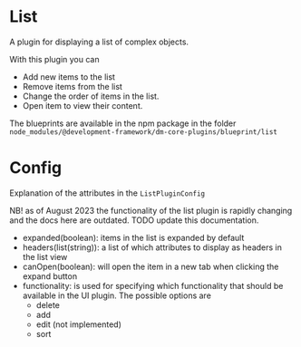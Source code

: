 # List

A plugin for displaying a list of complex objects.

With this plugin you can

* Add new items to the list
* Remove items from the list
* Change the order of items in the list.
* Open item to view their content.

The blueprints are available in the npm package in the
folder `node_modules/@development-framework/dm-core-plugins/blueprint/list`

# Config

Explanation of the attributes in the `ListPluginConfig`

NB! as of August 2023 the functionality of the list plugin is rapidly changing and the docs here are outdated.
TODO update this documentation.

* expanded(boolean): items in the list is expanded by default
* headers(list(string)): a list of which attributes to display as headers in the list view
* canOpen(boolean): will open the item in a new tab when clicking the expand button
* functionality: is used for specifying which functionality that should be available in the UI plugin. The possible
  options are
    * delete
    * add
    * edit (not implemented)
    * sort